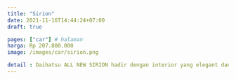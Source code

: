 ```yaml
---
title: "Sirion"
date: 2021-11-16T14:44:24+07:00
draft: true

pages: ["car"] # halaman 
harga: Rp 207.800.000
image: /images/car/sirion.png

detail : Daihatsu ALL NEW SIRION hadir dengan interior yang elegant dan memiliki fitur-fitur canggih di dalamnya. Nikmati dan rasakan fiturnya.Ruang Bagasi dengan kapasitas yang besar, muat untuk menyimpan bermacam barang bawaan di setiap aktivitas Anda
---
```


